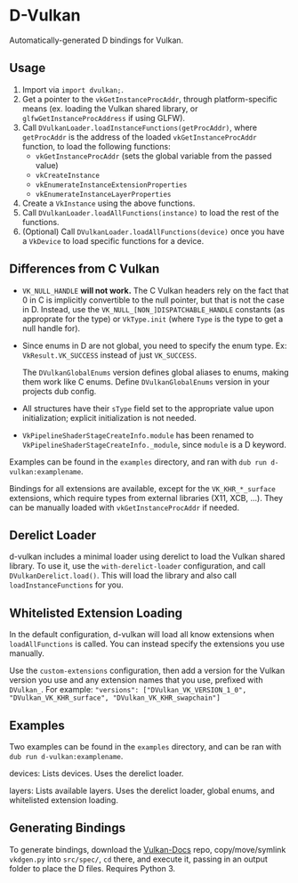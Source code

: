 D-Vulkan
========

Automatically-generated D bindings for Vulkan.

Usage
-----

1. Import via `import dvulkan;`.
2. Get a pointer to the `vkGetInstanceProcAddr`, through platform-specific means (ex. loading the
   Vulkan shared library, or `glfwGetInstanceProcAddress` if using GLFW).
3. Call `DVulkanLoader.loadInstanceFunctions(getProcAddr)`, where `getProcAddr` is the address of
   the loaded `vkGetInstanceProcAddr` function, to load the following functions:
	* `vkGetInstanceProcAddr` (sets the global variable from the passed value)
	* `vkCreateInstance`
	* `vkEnumerateInstanceExtensionProperties`
	* `vkEnumerateInstanceLayerProperties`
4. Create a `VkInstance` using the above functions.
5. Call `DVulkanLoader.loadAllFunctions(instance)` to load the rest of the functions.
6. (Optional) Call `DVulkanLoader.loadAllFunctions(device)` once you have a `VkDevice` to load
   specific functions for a device.

Differences from C Vulkan
-------------------------

* `VK_NULL_HANDLE` **will not work.** The C Vulkan headers rely on the fact that 0 in C is implicitly
  convertible to the null pointer, but that is not the case in D. Instead, use the
  `VK_NULL_[NON_]DISPATCHABLE_HANDLE` constants (as approprate for the type) or `VkType.init`
  (where `Type` is the type to get a null handle for).
* Since enums in D are not global, you need to specify the enum type. Ex: `VkResult.VK_SUCCESS`
  instead of just `VK_SUCCESS`.
  
  The `DVulkanGlobalEnums` version defines global aliases to enums, making them work like C enums.
  Define `DVulkanGlobalEnums` version in your projects dub config.
* All structures have their `sType` field set to the appropriate value upon initialization; explicit
  initialization is not needed.
* `VkPipelineShaderStageCreateInfo.module` has been renamed to
  `VkPipelineShaderStageCreateInfo._module`, since `module` is a D keyword.

Examples can be found in the `examples` directory, and ran with `dub run d-vulkan:examplename`.

Bindings for all extensions are available, except for the `VK_KHR_*_surface` extensions, which
require types from external libraries (X11, XCB, ...). They can be manually loaded with
`vkGetInstanceProcAddr` if needed.

Derelict Loader
---------------

d-vulkan includes a minimal loader using derelict to load the Vulkan shared library. To use it, use
the `with-derelict-loader` configuration, and call `DVulkanDerelict.load()`. This will load the
library and also call `loadInstanceFunctions` for you.

Whitelisted Extension Loading
-----------------------------

In the default configuration, d-vulkan will load all know extensions when `loadAllFunctions` is
called. You can instead specify the extensions you use manually.

Use the `custom-extensions` configuration, then add a version for the Vulkan version you use and any
extension names that you use, prefixed with `DVulkan_`. For example:
`"versions": ["DVulkan_VK_VERSION_1_0", "DVulkan_VK_KHR_surface", "DVulkan_VK_KHR_swapchain"]`

Examples
--------

Two examples can be found in the `examples` directory, and can be ran with
`dub run d-vulkan:examplename`.

devices: Lists devices. Uses the derelict loader.

layers: Lists available layers. Uses the derelict loader, global enums, and whitelisted extension
loading.

Generating Bindings
-------------------

To generate bindings, download the [Vulkan-Docs](https://github.com/KhronosGroup/Vulkan-Docs) repo,
copy/move/symlink `vkdgen.py` into `src/spec/`, `cd` there, and execute it, passing in an output
folder to place the D files. Requires Python 3.

